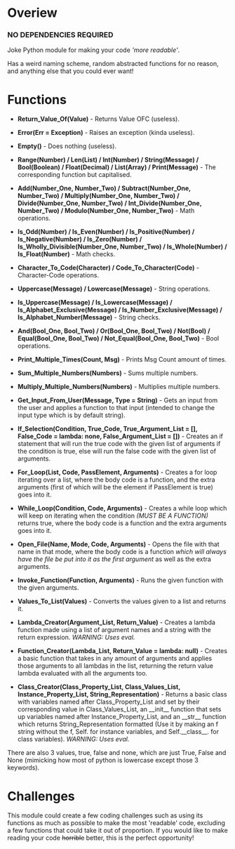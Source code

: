 
# Overiew

### NO DEPENDENCIES REQUIRED

Joke Python module for making your code *'more readable'*.

Has a weird naming scheme, random abstracted functions for no reason, and anything else that you could ever want!

  

# Functions

  

- **Return_Value_Of(Value)** - Returns Value OFC (useless).

- **Error(Err = Exception)** - Raises an exception (kinda useless).

- **Empty()** - Does nothing (useless).

- **Range(Number) / Len(List) / Int(Number) / String(Message) / Bool(Boolean)  / Float(Decimal) / List(Array) / Print(Message)** - The corresponding function but capitalised.

- **Add(Number_One, Number_Two) / Subtract(Number_One, Number_Two) / Multiply(Number_One, Number_Two) / Divide(Number_One, Number_Two) / Int_Divide(Number_One, Number_Two) / Modulo(Number_One, Number_Two)** - Math operations.

- **Is_Odd(Number) / Is_Even(Number) / Is_Positive(Number) / Is_Negative(Number) / Is_Zero(Number) / Is_Wholly_Divisible(Number_One, Number_Two) / Is_Whole(Number) / Is_Float(Number)** - Math checks.

- **Character_To_Code(Character) / Code_To_Character(Code)** - Character-Code operations.

- **Uppercase(Message) / Lowercase(Message)** - String operations.

- **Is_Uppercase(Message) / Is_Lowercase(Message) / Is_Alphabet_Exclusive(Message) / Is_Number_Exclusive(Message) / Is_Alphabet_Number(Message)** - String checks.

- **And(Bool_One, Bool_Two) / Or(Bool_One, Bool_Two) / Not(Bool) / Equal(Bool_One, Bool_Two) / Not_Equal(Bool_One, Bool_Two)** - Bool operations.

- **Print_Multiple_Times(Count, Msg)** - Prints Msg Count amount of times.

- **Sum_Multiple_Numbers(Numbers)** - Sums multiple numbers.

- **Multiply_Multiple_Numbers(Numbers)** - Multiplies multiple numbers.

- **Get_Input_From_User(Message, Type = String)** - Gets an input from the user and applies a function to that input (intended to change the input type which is by default string).

- **If_Selection(Condition, True_Code, True_Argument_List = [], False_Code = lambda: none, False_Argument_List = [])** - Creates an if statement that will run the true code with the given list of arguments if the condition is true, else will run the false code with the given list of arguments.

- **For_Loop(List, Code, PassElement, Arguments)** - Creates a for loop iterating over a list, where the body code is a function, and the extra arguments (first of which will be the element if PassElement is true) goes into it.

- **While_Loop(Condition, Code, Arguments)** - Creates a while loop which will keep on iterating when the condition *(MUST BE A FUNCTION)* returns true, where the body code is a function and the extra arguments goes into it.

- **Open_File(Name, Mode, Code, Arguments)** - Opens the file with that name in that mode, where the body code is a function *which will always have the file be put into it as the first argument* as well as the extra arguments.

- **Invoke_Function(Function, Arguments)** - Runs the given function with the given arguments.

- **Values_To_List(Values)** - Converts the values given to a list and returns it.

- **Lambda_Creator(Argument_List, Return_Value)** - Creates a lambda function made using a list of argument names and a string with the return expression. *WARNING: Uses eval.*

- **Function_Creator(Lambda_List, Return_Value = lambda: null)** - Creates a basic function that takes in any amount of arguments and applies those arguments to all lambdas in the list, returning the return value lambda evaluated with all the arguments too.

- **Class_Creator(Class_Property_List, Class_Values_List, Instance_Property_List, String_Representation)** - Returns a basic class with variables named after Class_Property_List and set by their corresponding value in Class_Values_List, an \_\_init\_\_ function that sets up variables named after Instance_Property_List, and an \_\_str\_\_ function which returns String_Representation formatted (Use it by making an f string without the f, Self. for instance variables, and Self.\_\_class\_\_. for class variables). *WARNING: Uses eval.*

There are also 3 values, true, false and none, which are just True, False and None (mimicking how most of python is lowercase except those 3 keywords).



# Challenges



This module could create a few coding challenges such as using its functions as much as possible to make the most 'readable' code, excluding a few functions that could take it out of proportion. If you would like to make reading your code ~~horrible~~ better, this is the perfect opportunity!